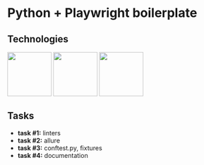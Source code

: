 # Python + Playwright boilerplate

## Technologies

<a href="https://www.python.org/"><img src="https://upload.wikimedia.org/wikipedia/commons/thumb/0/0a/Python.svg/360px-Python.svg.png" width="100" height="100" /></a>
<a href="https://docs.pytest.org/en/stable/"><img src="https://github.com/pytest-dev/pytest/raw/main/doc/en/img/pytest_logo_curves.svg" width="100" height="100" /></a>
<a href="https://playwright.dev/"><img src="https://playwright.dev/img/playwright-logo.svg" width="100" height="100" /></a>

## Tasks

- **task #1:** linters
- **task #2:** allure
- **task #3:** conftest.py, fixtures
- **task #4:** documentation